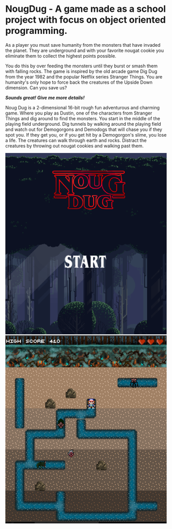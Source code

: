 # NougDug - A game made as a school project with focus on object oriented programming.

As a player you must save humanity from the monsters that have invaded the planet. They are underground and with your favorite nougat cookie you eliminate them to collect the highest points possible.

You do this by over feeding the monsters until they burst or smash them with falling rocks. The game is inspired by the old
arcade game Dig Dug from the year 1982 and the popular Netflix series Stranger Things. You are humanity's only hope to force back the creatures of the Upside Down dimension. Can you save us?

***Sounds great! Give me more details!*** <br>

Noug Dug is a 2-dimensional 16-bit rough fun adventurous and charming game. Where you play as Dustin, one of the
characters from Stranger Things and dig around to find the monsters.
You start in the middle of the playing field underground. Dig tunnels by walking around the playing field and watch out
for Demogorgons and Demodogs that will chase you if they spot you. If they get you, or if you get hit by a Demogorgon's slime, you lose a life. The creatures can walk through earth and rocks. Distract
the creatures by throwing out nougat cookies and walking past them.

<img src="textures/intro-noug-dugs.png">
<img src="textures/nougdug.png">
